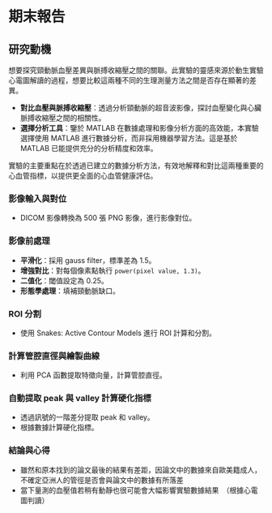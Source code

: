 # 期末報告

## 研究動機

想要探究頸動脈血壓差異與脈搏收縮壓之間的關聯。此實驗的靈感來源於動生實驗心電圖解讀的過程，想要比較這兩種不同的生理測量方法之間是否存在顯著的差異。

- **對比血壓與脈搏收縮壓**：透過分析頸動脈的超音波影像，探討血壓變化與心臟脈搏收縮壓之間的相關性。
- **選擇分析工具**：鑒於 MATLAB 在數據處理和影像分析方面的高效能，本實驗選擇使用 MATLAB 進行數據分析，而非採用機器學習方法。這是基於 MATLAB 已能提供充分的分析精度和效率。


實驗的主要重點在於透過已建立的數據分析方法，有效地解釋和對比這兩種重要的心血管指標，以提供更全面的心血管健康評估。


### 影像輸入與對位
- DICOM 影像轉換為 500 張 PNG 影像，進行影像對位。

### 影像前處理
- **平滑化**：採用 gauss filter，標準差為 1.5。
- **增強對比**：對每個像素點執行 `power(pixel value, 1.3)`。
- **二值化**：閾值設定為 0.25。
- **形態學處理**：填補頸動脈缺口。

### ROI 分割
- 使用 Snakes: Active Contour Models 進行 ROI 計算和分割。

### 計算管腔直徑與繪製曲線
- 利用 PCA 函數提取特徵向量，計算管腔直徑。

### 自動提取 peak 與 valley 計算硬化指標
- 透過訊號的一階差分提取 peak 和 valley。
- 根據數據計算硬化指標。

### 結論與心得
- 雖然和原本找到的論文最後的結果有差距，因論文中的數據來自歐美籍成人，不確定亞洲人的管徑是否會與論文中的數據有所落差
- 當下量測的血壓值若稍有動靜也很可能會大幅影響實驗數據結果　（根據心電圖判讀）

  
